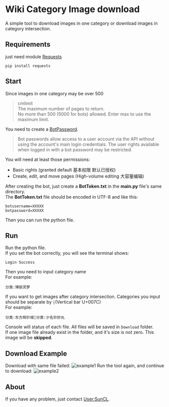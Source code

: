 # Wiki Category Image download
A simple tool to download images in one category or download
images in category intersection.

## Requirements
just need module [Requests](https://github.com/psf/requests)
```shell script
pip install requests
```

## Start
Since images in one category may be over 500
> cmlimit  
> The maximum number of pages to return.   
> No more than 500 (5000 for bots) allowed. Enter max to use the maximum limit.

You need to create a [BotPassword](https://thwiki.cc/Special:BotPasswords).
>Bot passwords allow access to a user account via the
> API without using the account's main login credentials.
> The user rights available when logged in with a bot password may be restricted.

You will need at least those permissions:
* Basic rights (granted default 基本权限 默认已授权)
* Create, edit, and move pages (High-volume editing 大容量编辑)

After creating the bot, just create a **BotToken.txt** in the **main.py** file's
same directory.  
The **BotToken.txt** file should be encoded in UTF-8 and like this:
```text
botusername=XXXXX
botpassword=XXXXX
```
Then you can run the python file.

## Run
Run the python file.  
If you set the bot correctly, you will see the terminal shows:
```shell script
Login Success
```
Then you need to input category name  
For example:
```shell script
分类:博丽灵梦
```
If you want to get images after category intersection.
Categories you input should be separate by `|`(Vertical bar U+007C)  
For example:
```shell script
分类:东方辉针城|分类:少名针妙丸
```
Console will status of each file. All files will be saved in `Download` folder.  
If one image file already exist in the folder, and it's size is not zero. This image
will be **skipped**.

## Download Example
Download with same file failed:
![example1](https://a774500050.github.io/img/post-img-wikicatimgdown-exsample1.jpg)
Run the tool again, and continue to download:
![example2](https://a774500050.github.io/img/post-img-wikicatimgdown-exsample2.png)
## About
If you have any problem, just contact [User:SunCL](https://thwiki.cc/User:SunCL).
